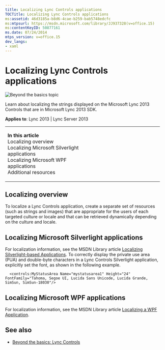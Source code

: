 ```yaml
---
title: Localizing Lync Controls applications
TOCTitle: Localizing Lync Controls applications
ms:assetid: 46d3185a-b8d6-4cae-b259-bab5748edcfc
ms:mtpsurl: https://msdn.microsoft.com/library/JJ937328(v=office.15)
ms:contentKeyID: 50877161
ms.date: 07/24/2014
mtps_version: v=office.15
dev_langs:
- xaml
---
```


# Localizing Lync Controls applications

![Beyond the basics topic](images/JJ937254.mod_icon_beyondbasics_long(Office.15).png "Beyond the basics topic")

Learn about localizing the strings displayed on the Microsoft Lync 2013 Controls that are in Microsoft Lync 2013 SDK.



**Applies to**: Lync 2013 | Lync Server 2013

<table>
<colgroup>
<col style="width: 50%" />
<col style="width: 50%" />
</colgroup>
<tbody>
<tr class="odd">
<td><p><strong>In this article</strong><br />
Localizing overview<br />
Localizing Microsoft Silverlight applications<br />
Localizing Microsoft WPF applications<br />
Additional resources</p></td>
<td><p></p></td>
</tr>
</tbody>
</table>

## Localizing overview

To localize a Lync Controls application, create a separate set of resources (such as strings and images) that are appropriate for the users of each targeted culture or locale and that can be retrieved dynamically depending on the culture and locale.

## Localizing Microsoft Silverlight applications

For localization information, see the MSDN Library article [Localizing Silverlight-based Applications](http://go.microsoft.com/fwlink/?linkid=204377%26clcid=0x409). To correctly display the private use area (PUA) and double-byte characters in a Lync Controls Silverlight application, explicitly set the font, as shown in the following example.

```xaml
  <controls:MyStatusArea Name="mystatusarea1" Height="24" FontFamily="Tahoma, Segoe UI, Lucida Sans Unicode, Lucida Grande, SimSun, SimSun-18030"/>
```

## Localizing Microsoft WPF applications

For localization information, see the MSDN Library article [Localizing a WPF Application](http://go.microsoft.com/fwlink/?linkid=204378%26clcid=0x409).

## See also

  - [Beyond the basics: Lync Controls](beyond-the-basics-lync-controls.md)

